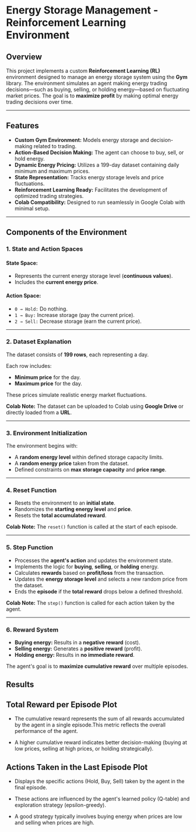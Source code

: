 # **Energy Storage Management - Reinforcement Learning Environment**

## **Overview**
This project implements a custom **Reinforcement Learning (RL)** environment designed to manage an energy storage system using the **Gym** library. The environment simulates an agent making energy trading decisions—such as buying, selling, or holding energy—based on fluctuating market prices. The goal is to **maximize profit** by making optimal energy trading decisions over time.

---

## **Features**
- **Custom Gym Environment:** Models energy storage and decision-making related to trading.
- **Action-Based Decision Making:** The agent can choose to buy, sell, or hold energy.
- **Dynamic Energy Pricing:** Utilizes a 199-day dataset containing daily minimum and maximum prices.
- **State Representation:** Tracks energy storage levels and price fluctuations.
- **Reinforcement Learning Ready:** Facilitates the development of optimized trading strategies.
- **Colab Compatibility:** Designed to run seamlessly in Google Colab with minimal setup.

---

## **Components of the Environment**



### **1. State and Action Spaces**
#### **State Space:**
- Represents the current energy storage level (**continuous values**).
- Includes the **current energy price**.

#### **Action Space:**
- `0 → Hold:` Do nothing.
- `1 → Buy:` Increase storage (pay the current price).
- `2 → Sell:` Decrease storage (earn the current price).

---

### **2. Dataset Explanation**
The dataset consists of **199 rows**, each representing a day.

Each row includes:
- **Minimum price** for the day.
- **Maximum price** for the day.

These prices simulate realistic energy market fluctuations.

**Colab Note:** The dataset can be uploaded to Colab using **Google Drive** or directly loaded from a **URL**.

---

### **3. Environment Initialization**
The environment begins with:
- A **random energy level** within defined storage capacity limits.
- A **random energy price** taken from the dataset.
- Defined constraints on **max storage capacity** and **price range**.

---

### **4. Reset Function**
- Resets the environment to an **initial state**.
- Randomizes the **starting energy level** and **price**.
- Resets the **total accumulated reward**.

**Colab Note:** The `reset()` function is called at the start of each episode.

---

### **5. Step Function**
- Processes the **agent's action** and updates the environment state.
- Implements the logic for **buying**, **selling**, or **holding** energy.
- Calculates **rewards** based on **profit/loss** from the transaction.
- Updates the **energy storage level** and selects a new random price from the dataset.
- Ends the **episode** if the **total reward** drops below a defined threshold.

**Colab Note:** The `step()` function is called for each action taken by the agent.

---

### **6. Reward System**
- **Buying energy:** Results in a **negative reward** (cost).
- **Selling energy:** Generates a **positive reward** (profit).
- **Holding energy:** Results in **no immediate reward**.

The agent's goal is to **maximize cumulative reward** over multiple episodes.

## **Results**

## Total Reward per Episode Plot

- The cumulative reward represents the sum of all rewards accumulated by the agent in a single episode.This metric reflects the overall performance of the agent.

- A higher cumulative reward indicates better decision-making (buying at low prices, selling at high prices, or holding strategically).

## Actions Taken in the Last Episode Plot

- Displays the specific actions (Hold, Buy, Sell) taken by the agent in the final episode.

- These actions are influenced by the agent's learned policy (Q-table) and exploration strategy (epsilon-greedy).

- A good strategy typically involves buying energy when prices are low and selling when prices are high.
